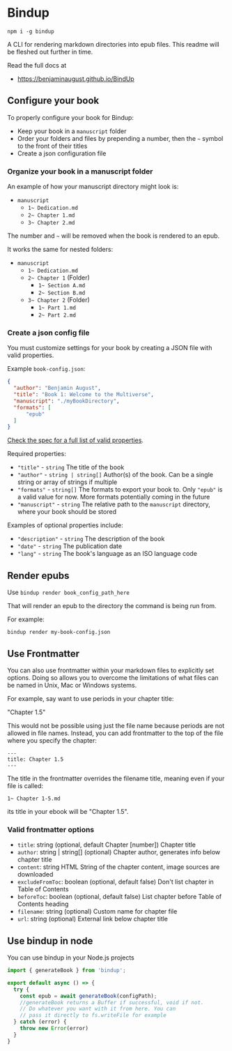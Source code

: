 # Bindup

`npm i -g bindup`

A CLI for rendering markdown directories into epub files. This readme will be fleshed out further in time.

Read the full docs at 
- https://benjaminaugust.github.io/BindUp

## Configure your book

To properly configure your book for Bindup:

- Keep your book in a `manuscript` folder
- Order your folders and files by prepending a number, then the `~` symbol to the front of their titles
- Create a json configuration file

### Organize your book in a manuscript folder

An example of how your manuscript directory might look is:

- `manuscript`
  - `1~ Dedication.md`
  - `2~ Chapter 1.md`
  - `3~ Chapter 2.md`

The number and `~` will be removed when the book is rendered to an epub.

It works the same for nested folders:

- `manuscript`
  - `1~ Dedication.md`
  - `2~ Chapter 1` (Folder)
    - `1~ Section A.md`
    - `2~ Section B.md`
  - `3~ Chapter 2` (Folder)
    - `1~ Part 1.md`
    - `2~ Part 2.md`

### Create a json config file

You must customize settings for your book by creating a JSON file with valid properties. 

Example `book-config.json`:

```json
{
  "author": "Benjamin August",
  "title": "Book 1: Welcome to the Multiverse",
  "manuscript": "./myBookDirectory",
  "formats": [
      "epub"
  ]
}
```

[Check the spec for a full list of valid properties](https://benjaminaugust.github.io/BindUp/book).

Required properties:

- `"title"` - `string` The title of the book
- `"author"` - `string | string[]` Author(s) of the book. Can be a single string or array of strings if multiple
- `"formats"` - `string[]` The formats to export your book to. Only `"epub"` is a valid value for now. More formats potentially coming in the future
- `"manuscript"` - `string` The relative path to the `manuscript` directory, where your book should be stored

Examples of optional properties include:

- `"description"` - `string` The description of the book
- `"date"` - `string` The publication date
- `"lang"` - `string` The book's language as an ISO language code

## Render epubs

Use `bindup render book_config_path_here`

That will render an epub to the directory the command is being run from.

For example:

`bindup render my-book-config.json`

## Use Frontmatter

You can also use frontmatter within your markdown files to explicitly set options. Doing so allows you to overcome the limitations of what files can be named in Unix, Mac or Windows systems.

For example, say want to use periods in your chapter title:

"Chapter 1.5"

This would not be possible using just the file name because periods are not allowed in file names. Instead, you can add frontmatter to the top of the file where you specify the chapter:

```
---
title: Chapter 1.5
---
```

The title in the frontmatter overrides the filename title, meaning even if your file is called:

`1~ Chapter 1-5.md`

its title in your ebook will be "Chapter 1.5".

### Valid frontmatter options

- `title`: string (optional, default Chapter [number])
Chapter title
- `author`: string | string[] (optional)
Chapter author, generates info below chapter title
- `content`: string
HTML String of the chapter content, image sources are downloaded
- `excludeFromToc`: boolean (optional, default false)
Don't list chapter in Table of Contents
- `beforeToc`: boolean (optional, default false)
List chapter before Table of Contents heading
- `filename`: string (optional)
Custom name for chapter file
- `url`: string (optional)
External link below chapter title

## Use bindup in node

You can use bindup in your Node.js projects

```javascript
import { generateBook } from 'bindup';

export default async () => {
  try {
    const epub = await generateBook(configPath);
    //generateBook returns a Buffer if successful, void if not.
    // Do whatever you want with it from here. You can
    // pass it directly to fs.writeFile for example
  } catch (error) {
    throw new Error(error)
  }
}
```